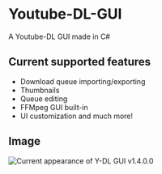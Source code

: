 # Youtube-DL-GUI
A Youtube-DL GUI made in C#

## Current supported features
* Download queue importing/exporting
* Thumbnails
* Queue editing
* FFMpeg GUI built-in
* UI customization
and much more!

## Image

![Current appearance of Y-DL GUI v1.4.0.0](https://i.imgur.com/uD96yTd.png)
